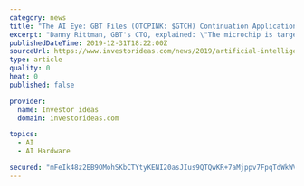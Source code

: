 ```yaml
---
category: news
title: "The AI Eye: GBT Files (OTCPINK: $GTCH) Continuation Application for Microchip Patent, NTT Partners with Mitsubishi for AI-Powered Food Distribution"
excerpt: "Danny Rittman, GBT's CTO, explained: \"The microchip is targeted to be implemented as an independent IP unit on an existing chip or on device's micro SIM/Board ... IoT industry in order to create new technological advancements.\" NTT has been working on AI research in a groupwide effort. By teaming up with Mitsubishi, which has domestic food ..."
publishedDateTime: 2019-12-31T18:22:00Z
sourceUrl: https://www.investorideas.com/news/2019/artificial-intelligence/12311AIEye-GTCH-NTT-Mitsubishi.asp
type: article
quality: 0
heat: 0
published: false

provider:
  name: Investor ideas
  domain: investorideas.com

topics:
  - AI
  - AI Hardware

secured: "mFeIk48z2EB9OMohSKbCTYtyKENI20asJIus9QTQwKR+7aMjppv7FpqTdWkWVwwzfjYxGqRmsbH3+w4L9lGY56nZ1AiZFERBeF255mixfG7tAzsPqKjmDxzS8z73XdhYJoEE3MwyisXSkUhNwm9PaMwB5+TzTPrzqj6HNY2S+ezJP3/XPHC91IUP7EFdcO1VC2TgJa3cnqgBTD7q/hXMemQGpWY+XTH7Kd6re04MGRm/E1cR64afzQ4wc4NI7Wwurd3upNROYAiakbAkPb3qDA==;Ip7bT50oWe6FYFyEbrSHnw=="
---
```



